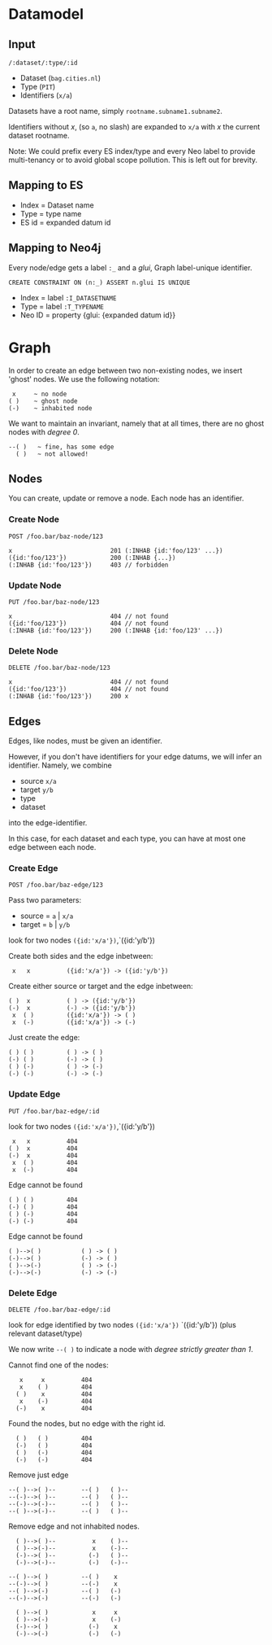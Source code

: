 
# Datamodel

## Input

	/:dataset/:type/:id

- Dataset (`bag.cities.nl`)
- Type (`PIT`)
- Identifiers (`x/a`)

Datasets have a root name, simply `rootname.subname1.subname2`.

Identifiers without *x*, (so `a`, no slash) are expanded to `x/a`
with *x* the current dataset rootname.

Note: We could prefix every ES index/type and every Neo label to
provide multi-tenancy or to avoid global scope pollution. This is left out for brevity.

## Mapping to ES

- Index = Dataset name
- Type = type name
- ES id = expanded datum id

## Mapping to Neo4j

Every node/edge gets a label `:_` and a *glui*, Graph label-unique identifier.

	CREATE CONSTRAINT ON (n:_) ASSERT n.glui IS UNIQUE

- Index = label `:I_DATASETNAME`
- Type = label `:T_TYPENAME`
- Neo ID = property {glui: {expanded datum id}}

# Graph

In order to create an edge between two non-existing nodes, we insert 'ghost' nodes.
We use the following notation:

	 x     ~ no node
	( )    ~ ghost node
	(-)    ~ inhabited node

We want to maintain an invariant, namely that at all times, there are no ghost nodes with *degree 0*.

	--( )	~ fine, has some edge
	  ( )	~ not allowed!

## Nodes

You can create, update or remove a node. Each node has an identifier.

### Create Node

	POST /foo.bar/baz-node/123

	x							201 (:INHAB {id:'foo/123' ...})
	({id:'foo/123'})			200 (:INHAB {...})
	(:INHAB {id:'foo/123'})		403 // forbidden

### Update Node

	PUT /foo.bar/baz-node/123

	x							404 // not found
	({id:'foo/123'})			404 // not found
	(:INHAB {id:'foo/123'}) 	200 (:INHAB {id:'foo/123' ...})	

### Delete Node

	DELETE /foo.bar/baz-node/123

	x							404 // not found
	({id:'foo/123'})			404 // not found
	(:INHAB {id:'foo/123'}) 	200 x


## Edges

Edges, like nodes, must be given an identifier.

However, if you don't have identifiers for your edge datums,
we will infer an identifier. Namely, we combine

 - source `x/a`
 - target `y/b`
 - type
 - dataset

into the edge-identifier.

In this case, for each dataset and each type, you can have at most one edge between each node.

### Create Edge

	POST /foo.bar/baz-edge/123

Pass two parameters:

- source = `a` | `x/a`
- target = `b` | `y/b`

look for two nodes `({id:'x/a'})`,`({id:'y/b'})

Create both sides and the edge inbetween:

	 x   x			({id:'x/a'}) -> ({id:'y/b'})

Create either source or target and the edge inbetween:

	( )  x			( ) -> ({id:'y/b'})
	(-)  x			(-) -> ({id:'y/b'})
	 x  ( )			({id:'x/a'}) -> ( )
	 x  (-)			({id:'x/a'}) -> (-)

Just create the edge:

	( ) ( )			( ) -> ( )
	(-)	( )			(-) -> ( )
	( ) (-)			( ) -> (-)
	(-) (-)			(-) -> (-)

### Update Edge

	PUT /foo.bar/baz-edge/:id

look for two nodes `({id:'x/a'})`,`({id:'y/b'})

	 x   x			404
	( )  x			404
	(-)  x			404
	 x  ( )			404
	 x  (-)			404

Edge cannot be found

	( ) ( )			404
	(-)	( )			404
	( ) (-)			404
	(-) (-)			404

Edge cannot be found

	( )-->( )			( ) -> ( )
	(-)-->( )			(-) -> ( )
	( )-->(-)			( ) -> (-)
	(-)-->(-)			(-) -> (-)

### Delete Edge

	DELETE /foo.bar/baz-edge/:id

look for edge identified by two nodes `({id:'x/a'})` `({id:'y/b'}) (plus relevant dataset/type)

We now write `--( )` to indicate a node with *degree strictly greater than 1*.

Cannot find one of the nodes:

	   x     x			404
	   x    ( )         404
	  ( )    x			404
	   x    (-)         404
	  (-)    x			404

Found the nodes, but no edge with the right id.

	  ( )   ( )			404
	  (-)   ( )			404
	  ( )   (-)			404
	  (-)   (-)			404

Remove just edge

	--( )-->( )--       --( )   ( )--
	--(-)-->( )--       --( )   ( )--
	--(-)-->(-)--       --( )   ( )--
	--( )-->(-)--       --( )   ( )--

Remove edge and not inhabited nodes.

	  ( )-->( )--          x    ( )--
	  ( )-->(-)--          x    (-)--
	  (-)-->( )--         (-)   ( )--
	  (-)-->(-)--         (-)   (-)--

	--( )-->( )         --( )    x
	--(-)-->( )         --(-)    x
	--( )-->(-)         --( )   (-)
	--(-)-->(-)         --(-)   (-)

	  ( )-->( )            x     x
	  ( )-->(-)            x    (-)
	  (-)-->( )           (-)    x
	  (-)-->(-)           (-)   (-)
